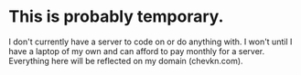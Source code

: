 # This is probably temporary.
I don't currently have a server to code on or do anything with.
I won't until I have a laptop of my own and can afford to pay monthly for a server.
Everything here will be reflected on my domain (chevkn.com).
